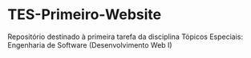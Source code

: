 # TES-Primeiro-Website
Repositório destinado à primeira tarefa da disciplina Tópicos Especiais: Engenharia de Software (Desenvolvimento Web I)
